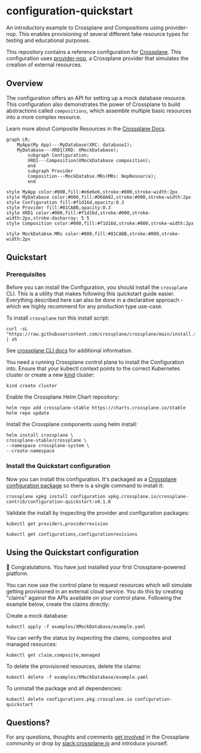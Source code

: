 # configuration-quickstart

An introductory example to Crossplane and Compositions using provider-nop. This enables provisioning of several different fake resource types for testing and educational purposes.

This repository contains a reference configuration for [Crossplane](https://crossplane.io). This configuration uses [provider-nop](https://github.com/crossplane-contrib/provider-nop), a Crossplane provider that simulates the creation of external resources.

## Overview

The configuration offers an API for setting up a mock database resource. This configuration also demonstrates the power of Crossplane to build abstractions called `compositions`, which assemble multiple basic resources into a more complex resource.

Learn more about Composite Resources in the [Crossplane
Docs](https://docs.crossplane.io/latest/concepts/compositions/).

```mermaid
graph LR;
    MyApp(My App)---MyDatabase(XRC: database1);
    MyDatabase---XRD1(XRD: XMockDatabase);
		subgraph Configuration;
	    XRD1---Composition(XMockDatabase composition);
		end
		subgraph Provider
	    Composition---MockDatabse.MRs(MRs: NopResource);
		end

style MyApp color:#000,fill:#e6e6e6,stroke:#000,stroke-width:2px
style MyDatabase color:#000,fill:#D68A82,stroke:#000,stroke-width:2px
style Configuration fill:#f1d16d,opacity:0.3
style Provider fill:#81CABB,opacity:0.3
style XRD1 color:#000,fill:#f1d16d,stroke:#000,stroke-width:2px,stroke-dasharray: 5 5
style Composition color:#000,fill:#f1d16d,stroke:#000,stroke-width:2px

style MockDatabse.MRs color:#000,fill:#81CABB,stroke:#000,stroke-width:2px
```

## Quickstart

### Prerequisites

Before you can install the Configuration, you should install the `crossplane` CLI. This is a utility that makes following this quickstart guide easier. Everything described here can also be done in a declarative approach - which we highly recommend for any production type use-case.
<!-- TODO enhance this guide: Getting ready for Gitops -->

To install `crossplane` run this install script:
```console
curl -sL "https://raw.githubusercontent.com/crossplane/crossplane/main/install.sh" | sh
```
See [crossplane CLI docs](https://docs.crossplane.io/latest/cli/#installing-the-cli) for additional information.

You need a running Crossplane control plane to install the Configuration into.
Ensure that your kubectl context points to the correct Kubernetes cluster or
create a new [kind](https://kind.sigs.k8s.io) cluster:

```console
kind create cluster
```

Enable the Crossplane Helm Chart repository:

```console
helm repo add crossplane-stable https://charts.crossplane.io/stable
helm repo update
```

Install the Crossplane components using helm install:

```console
helm install crossplane \
crossplane-stable/crossplane \
--namespace crossplane-system \
--create-namespace
```

### Install the Quickstart configuration

Now you can install this configuration. It's packaged as a [Crossplane
configuration package](https://docs.crossplane.io/latest/concepts/packages/)
so there is a single command to install it:

```console
crossplane xpkg install configuration xpkg.crossplane.io/crossplane-contrib/configuration-quickstart:v0.1.0
```

Validate the install by inspecting the provider and configuration packages:
```console
kubectl get providers,providerrevision

kubectl get configurations,configurationrevisions
```

## Using the Quickstart configuration

🎉 Congratulations. You have just installed your first Crossplane-powered platform.

You can now use the control plane to request resources which will simulate getting provisioned in an external cloud service. You do this by creating "claims" against the APIs available on your control plane. Following the example below, create the claims directly:

Create a mock database:
```console
kubectl apply -f examples/XMockDatabase/example.yaml
```

You can verify the status by inspecting the claims, composites and managed
resources:

```console
kubectl get claim,composite,managed
```

To delete the provisioned resources, delete the claims:

```console
kubectl delete -f examples/XMockDatabase/example.yaml
```

To uninstall the package and all dependencies:

```console
kubectl delete configurations.pkg.crossplane.io configuration-quickstart
```

## Questions?

For any questions, thoughts and comments [get involved](https://github.com/crossplane/crossplane?tab=readme-ov-file#get-involved) in the Crossplane community or drop by
[slack.crossplane.io](https://slack.crossplane.io) and introduce yourself.
